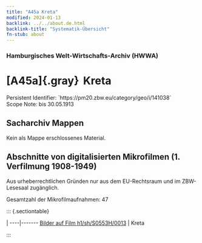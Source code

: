 ```yaml
---
title: "A45a Kreta"
modified: 2024-01-13
backlink: ../../about.de.html
backlink-title: "Systematik-Übersicht"
fn-stub: about
---
```


### Hamburgisches Welt-Wirtschafts-Archiv (HWWA)

# [A45a]{.gray}&#8201; Kreta

<div class="hint">Persistent Identifier: `https://pm20.zbw.eu/category/geo/i/141038`</div>

<div class="hint">
Scope Note: bis 30.05.1913
</div>





## Sacharchiv Mappen








Kein als Mappe erschlossenes Material.



<a id="filmsections" />

## Abschnitte von digitalisierten Mikrofilmen (1. Verfilmung 1908-1949)

<p>Aus urheberrechtlichen Gründen nur aus dem EU-Rechtsraum und im ZBW-Lesesaal zugänglich.</p>


<p>Gesamtzahl der Mikrofilmaufnahmen: 47</p>





::: {.sectiontable}

 | 
----|-------
<a class="btn" href="https://pm20.zbw.eu/film/h1/sh/S0553H/0013" rel="nofollow">Bilder auf Film h1/sh/S0553H/0013</a> | Kreta


:::













